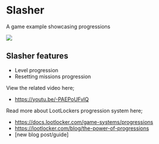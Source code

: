 # Slasher
A game example showcasing progressions

![](https://github.com/LootLocker/slasher/blob/main/slasherGameplay.gif)

## Slasher features
- Level progression
- Resetting missions progression

View the related video here;
- https://youtu.be/-PAEPoUFvlQ

Read more about LootLockers progression system here;
- https://docs.lootlocker.com/game-systems/progressions
- https://lootlocker.com/blog/the-power-of-progressions
- [new blog post/guide]
